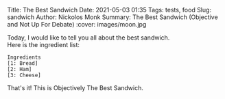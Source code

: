 Title: The Best Sandwich
Date: 2021-05-03 01:35
Tags: tests, food
Slug: sandwich
Author: Nickolos Monk
Summary: The Best Sandwich (Objective and Not Up For Debate)
:cover: images/moon.jpg

Today, I would like to tell you all about the best sandwich.  
Here is the ingredient list:  
  
	Ingredients  
	[1: Bread]  
	[2: Ham]  
	[3: Cheese]  
  
That's it! This is Objectively The Best Sandwich.
